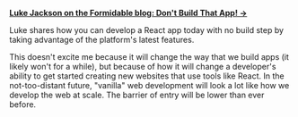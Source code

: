 **[Luke Jackson on the Formidable blog: Don't Build That App! →](https://formidable.com/blog/2019/no-build-step)**

Luke shares how you can develop a React app today with no build step by taking advantage of the platform's latest features.

This doesn't excite me because it will change the way that we build apps (it likely won't for a while), but because of how it will change a developer's ability to get started creating new websites that use tools like React. In the not-too-distant future, "vanilla" web development will look a lot like how we develop the web at scale. The barrier of entry will be lower than ever before.
